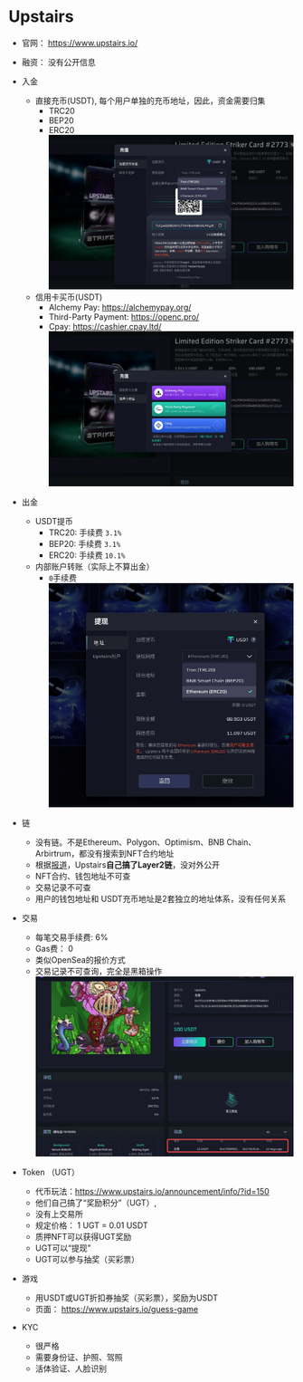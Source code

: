 <!--
 * @Author: yqq
 * @Email: youngqqcn@gmail.com
 * @Date: 2023-02-28 18:48:50
 * @Description: file content
-->


# Upstairs

- 官网： https://www.upstairs.io/

- 融资： 没有公开信息

- 入金

  - 直接充币(USDT), 每个用户单独的充币地址，因此，资金需要归集
    - TRC20
    - BEP20
    - ERC20
    ![](imgs/upstairs-deposit.jpeg)
  - 信用卡买币(USDT)
    - Alchemy Pay: https://alchemypay.org/
    - Third-Party Payment: https://openc.pro/
    - Cpay: https://cashier.cpay.ltd/
    ![](imgs/upstairs-credit.jpeg)


- 出金
  - USDT提币
    - TRC20: 手续费 `3.1%`
    - BEP20: 手续费 `3.1%`
    - ERC20: 手续费 `10.1%`
  - 内部账户转账（实际上不算出金）
    - `0`手续费
  ![](imgs/upstairs-withdraw.jpeg)

- 链
  - 没有链。不是Ethereum、Polygon、Optimism、BNB Chain、Arbirtrum，都没有搜索到NFT合约地址
  - 根据[报道](https://mirror.xyz/11nftclub.eth/Gz_gxfIYHxLCS6MQpvg4Cus8aMHmCDoLBIEaO19-9vc)，Upstairs**自己搞了Layer2链**，没对外公开
  - NFT合约、钱包地址不可查
  - 交易记录不可查
  - 用户的钱包地址和 USDT充币地址是2套独立的地址体系，没有任何关系

- 交易
  - 每笔交易手续费: 6%
  - Gas费： 0
  - 类似OpenSea的报价方式
  - 交易记录不可查询，完全是黑箱操作
  ![](imgs/upstairs-tx.jpeg)

- Token （UGT）
  - 代币玩法：https://www.upstairs.io/announcement/info/?id=150
  - 他们自己搞了“奖励积分”（UGT）,
  - 没有上交易所
  - 规定价格： 1 UGT = 0.01 USDT
  - 质押NFT可以获得UGT奖励
  - UGT可以“提现”
  - UGT可以参与抽奖（买彩票）


- 游戏
  - 用USDT或UGT折扣券抽奖（买彩票），奖励为USDT
  - 页面： https://www.upstairs.io/guess-game

- KYC
  - 很严格
  - 需要身份证、护照、驾照
  - 活体验证、人脸识别


